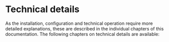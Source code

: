 # Technical details

As the installation, configuration and technical operation require more detailed explanations, these are described in the individual chapters of this documentation. The following chapters on technical details are available:

